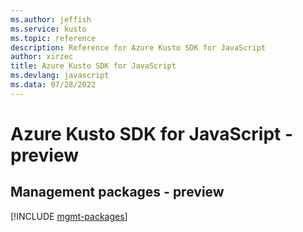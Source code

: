 ```yaml
---
ms.author: jeffish
ms.service: kusto
ms.topic: reference
description: Reference for Azure Kusto SDK for JavaScript
author: xirzec
title: Azure Kusto SDK for JavaScript
ms.devlang: javascript
ms.data: 07/28/2022
---
```

# Azure Kusto SDK for JavaScript - preview

## Management packages - preview
[!INCLUDE [mgmt-packages](kusto-mgmt-index.md)]
